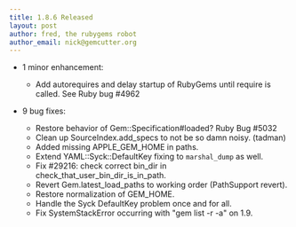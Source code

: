 ```yaml
---
title: 1.8.6 Released
layout: post
author: fred, the rubygems robot
author_email: nick@gemcutter.org
---
```


* 1 minor enhancement:

  * Add autorequires and delay startup of RubyGems until require is called.
    See Ruby bug #4962

* 9 bug fixes:

  * Restore behavior of Gem::Specification#loaded?  Ruby Bug #5032
  * Clean up SourceIndex.add_specs to not be so damn noisy. (tadman)
  * Added missing APPLE_GEM_HOME in paths.
  * Extend YAML::Syck::DefaultKey fixing to `marshal_dump` as well.
  * Fix #29216: check correct bin_dir in check_that_user_bin_dir_is_in_path.
  * Revert Gem.latest_load_paths to working order (PathSupport revert).
  * Restore normalization of GEM_HOME.
  * Handle the Syck DefaultKey problem once and for all.
  * Fix SystemStackError occurring with "gem list -r -a" on 1.9.
